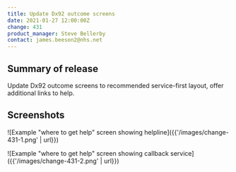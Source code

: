 ```yaml
---
title: Update Dx92 outcome screens
date: 2021-01-27 12:00:00Z
change: 431
product_manager: Steve Bellerby
contact: james.beeson2@nhs.net
---
```


## Summary of release

Update Dx92 outcome screens to recommended service-first layout, offer additional links to help.

## Screenshots

![Example "where to get help" screen showing helpline]({{'/images/change-431-1.png' | url}})

![Example "where to get help" screen showing callback service]({{'/images/change-431-2.png' | url}})
